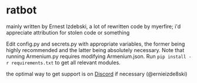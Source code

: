 # ratbot

mainly written by Ernest Izdebski, a lot of rewritten code by myerfire; i'd appreciate attribution for stolen code or
something

Edit config.py and secrets.py with appropriate variables, the former being highly recommended and the latter being
absolutely necessary. Note that running Armenium.py requires modifying Armenium.json.
Run `pip install -r requirements.txt` to get all relevant modules.

the optimal way to get support is on [Discord](https://discord.gg/cHZYahK) if necessary (@ernieizde8ski)
